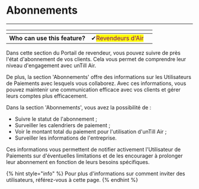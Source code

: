 # Abonnements

-------

<table data-card-size="large" data-view="cards"><thead><tr><th></th><th></th><th></th></tr></thead><tbody><tr><td><strong>Who can use this feature?</strong></td><td><span data-gb-custom-inline data-tag="emoji" data-code="2714">✔</span><mark style="color:purple;">Revendeurs d'Air</mark></td><td></td></tr></tbody></table>


Dans cette section du Portail de revendeur, vous pouvez suivre de près l'état d'abonnement de vos clients. Cela vous permet de comprendre leur niveau d'engagement avec unTill Air.

De plus, la section 'Abonnements' offre des informations sur les Utilisateurs de Paiements avec lesquels vous collaborez. Avec ces informations, vous pouvez maintenir une communication efficace avec vos clients et gérer leurs comptes plus efficacement.

Dans la section 'Abonnements', vous avez la possibilité de :

- Suivre le statut de l'abonnement ;
- Surveiller les calendriers de paiement ;
- Voir le montant total du paiement pour l'utilisation d'unTill Air ;
- Surveiller les informations de l'entreprise.

Ces informations vous permettent de notifier activement l'Utilisateur de Paiements sur d'éventuelles limitations et de les encourager à prolonger leur abonnement en fonction de leurs besoins spécifiques.

{% hint style="info" %}
Pour plus d'informations sur comment inviter des utilisateurs, référez-vous à cette page.
{% endhint %}

